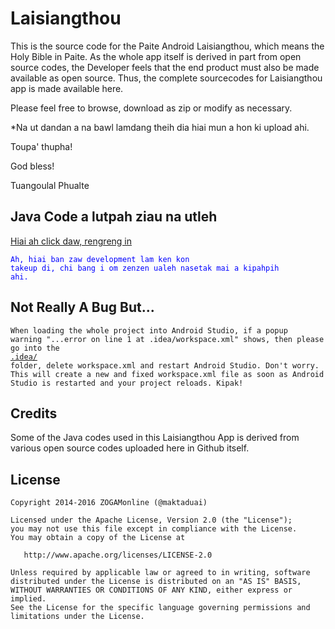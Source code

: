 Laisiangthou
==========

This is the source code for the Paite Android Laisiangthou, which means the Holy Bible in Paite. As the whole app itself is derived in part from open source codes, the Developer feels that the end product must also be made available as open source. Thus, the complete sourcecodes for Laisiangthou app is made available here.

Please feel free to browse, download as zip or modify as necessary.

*Na ut dandan a na bawl lamdang theih dia hiai mun a hon ki upload ahi.

Toupa' thupha!

God bless!

Tuangoulal Phualte

Java Code a lutpah ziau na utleh
-------
<a href="https://github.com/maktaduai/Laisiangthou/tree/master/app/src/main/java/com/zogamonline/laisiangthou">Hiai ah click daw, rengreng in</a>

<code style="color:blue;">Ah, hiai ban zaw development lam ken kon takeup di, chi bang i om zenzen ualeh nasetak mai a kipahpih ahi.</code>

Not Really A Bug But...
-------

<code>When loading the whole project into Android Studio, if a popup warning "...error on line 1 at .idea/workspace.xml" shows, then please go into the <a href="https://github.com/maktaduai/Laisiangthou/tree/master/.idea">.idea/</a> folder, delete workspace.xml and restart Android Studio. Don't worry. This will create a new and fixed workspace.xml file as soon as Android Studio is restarted and your project reloads. Kipak!</code>


Credits
-------

Some of the Java codes used in this Laisiangthou App is derived from various open source codes uploaded here in Github itself.

License
-------

    Copyright 2014-2016 ZOGAMonline (@maktaduai)

    Licensed under the Apache License, Version 2.0 (the "License");
    you may not use this file except in compliance with the License.
    You may obtain a copy of the License at

       http://www.apache.org/licenses/LICENSE-2.0

    Unless required by applicable law or agreed to in writing, software
    distributed under the License is distributed on an "AS IS" BASIS,
    WITHOUT WARRANTIES OR CONDITIONS OF ANY KIND, either express or implied.
    See the License for the specific language governing permissions and
    limitations under the License.
    
